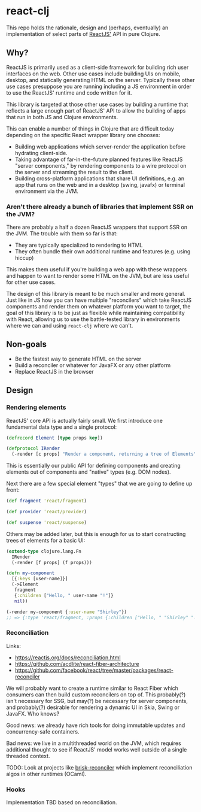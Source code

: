 # react-clj

This repo holds the rationale, design and (perhaps, eventually) an
implementation of select parts of [ReactJS'](https://reactjs.org/) API in pure
Clojure.

## Why?

ReactJS is primarily used as a client-side framework for building rich user
interfaces on the web. Other use cases include building UIs on mobile, desktop,
and statically generating HTML on the server. Typically these other use cases
presuppose you are running including a JS environment in order to use the
ReactJS' runtime and code written for it.

This library is targeted at those other use cases by building a runtime that
reflects a large enough part of ReactJS' API to allow the building of apps that
run in both JS and Clojure environments.

This can enable a number of things in Clojure that are difficult today depending
on the specific React wrapper library one chooses:
* Building web applications which server-render the application before hydrating
  client-side.
* Taking advantage of far-in-the-future planned features like ReactJS "server
  components," by rendering components to a wire protocol on the server and
  streaming the result to the client.
* Building cross-platform applications that share UI definitions, e.g. an app
  that runs on the web and in a desktop (swing, javafx) or terminal environment
  via the JVM.

### Aren't there already a bunch of libraries that implement SSR on the JVM?

There are probably a half a dozen ReactJS wrappers that support SSR on the JVM.
The trouble with them so far is that:
* They are typically specialized to rendering to HTML
* They often bundle their own additional runtime and features (e.g. using 
  hiccup)

This makes them useful if you're building a web app with these wrappers and
happen to want to render some HTML on the JVM, but are less useful for other
use cases.

The design of this library is meant to be much smaller and more general. Just
like in JS how you can have multiple "reconcilers" which take ReactJS components
and render them on whatever platform you want to target, the goal of this
library is to be just as flexible while maintaining compatibility with React,
allowing us to use the battle-tested library in environments where we can and
using `react-clj` where we can't.

## Non-goals

* Be the fastest way to generate HTML on the server
* Build a reconciler or whatever for JavaFX or any other platform
* Replace ReactJS in the browser

## Design

### Rendering elements

ReactJS' core API is actually fairly small. We first introduce one fundamental
data type and a single protocol:

```clojure
(defrecord Element [type props key])

(defprotocol IRender
  (-render [c props] "Render a component, returning a tree of Elements"))
```

This is essentially our public API for defining components and creating elements
out of components and "native" types (e.g. DOM nodes).

Next there are a few special element "types" that we are going to define up
front:

```clojure
(def fragment 'react/fragment)

(def provider 'react/provider)

(def suspense 'react/suspense)
```

Others may be added later, but this is enough for us to start constructing
trees of elements for a basic UI:

```clojure
(extend-type clojure.lang.Fn
  IRender
  (-render [f props] (f props)))

(defn my-component
  [{:keys [user-name]}]
  (->Element
   fragment
   {:children ["Hello, " user-name "!"]}
   nil))

(-render my-component {:user-name "Shirley"})
;; => {:type 'react/fragment, :props {:children ["Hello, " "Shirley" "!"]}, :key nil}
```

### Reconciliation

Links:
* https://reactjs.org/docs/reconciliation.html
* https://github.com/acdlite/react-fiber-architecture
* https://github.com/facebook/react/tree/master/packages/react-reconciler

We will probably want to create a runtime similar to React Fiber which consumers
can then build custom reconcilers on top of. This probably(?) isn't necessary
for SSG, but may(?) be necessary for server components, and probably(?)
desirable for rendering a dynamic UI in Skia, Swing or JavaFX. Who knows?

Good news: we already have rich tools for doing immutable updates and
concurrency-safe containers.

Bad news: we live in a multithreaded world on the JVM, which requires additional
thought to see if ReactJS' model works well outside of a single threaded
context.

TODO: Look at projects like [brisk-reconciler](https://github.com/briskml/brisk-reconciler)
which implement reconciliation algos in other runtimes (OCaml).

### Hooks

Implementation TBD based on reconciliation.
